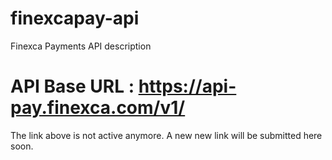 # finexcapay-api
Finexca Payments API description
# API Base URL :  https://api-pay.finexca.com/v1/

The link above is not active anymore. A new new link will be submitted here soon.
